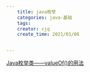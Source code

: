 ```yaml
---
    title: java枚举
    categories: java-基础
    tags:
    creator: cjq
    create_time: 2021/01/06


---
```


[Java枚举类——valueOf()的用法](https://blog.csdn.net/m0_43401436/article/details/104130410)

